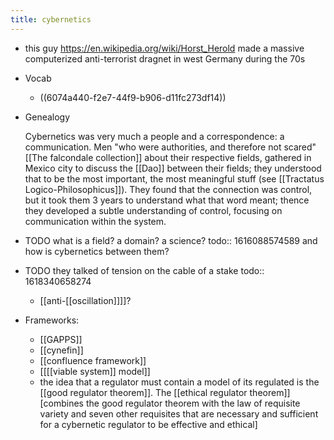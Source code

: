 ```yaml
---
title: cybernetics
---
```


- this guy https://en.wikipedia.org/wiki/Horst_Herold made a massive computerized anti-terrorist dragnet in west Germany during the 70s
- Vocab
	- ((6074a440-f2e7-44f9-b906-d11fc273df14))
- Genealogy
  
  Cybernetics was very much a people and a correspondence: a communication. Men "who were authorities, and therefore not scared" [[The falcondale collection]] about their respective fields, gathered in Mexico city to discuss the [[Dao]] between their fields; they understood that to be the most important, the most meaningful stuff (see [[Tractatus Logico-Philosophicus]]). They found that the connection was control, but it took them 3 years to understand what that word meant; thence they developed a subtle understanding of control, focusing on communication within the system.
- TODO what is a field? a domain? a science? 
  todo:: 1616088574589
  and how is cybernetics between them?
- TODO they talked of tension on the cable of a stake
  todo:: 1618340658274
	- [[anti-[[oscillation]]]]?
- Frameworks:
	- [[GAPPS]]
	- [[cynefin]]
	- [[confluence framework]]
	- [[[[viable system]] model]]
	- the idea that a regulator must contain a model of its regulated is the [[good regulator theorem]]. The [[ethical regulator theorem]] [combines the good regulator theorem with the law of requisite variety and seven other requisites that are necessary and sufficient for a cybernetic regulator to be effective and ethical]